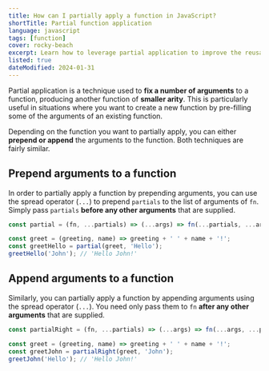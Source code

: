 ```yaml
---
title: How can I partially apply a function in JavaScript?
shortTitle: Partial function application
language: javascript
tags: [function]
cover: rocky-beach
excerpt: Learn how to leverage partial application to improve the reusability of your JavaScript functions.
listed: true
dateModified: 2024-01-31
---
```


Partial application is a technique used to **fix a number of arguments** to a function, producing another function of **smaller arity**. This is particularly useful in situations where you want to create a new function by pre-filling some of the arguments of an existing function.

Depending on the function you want to partially apply, you can either **prepend or append** the arguments to the function. Both techniques are fairly similar.

## Prepend arguments to a function

In order to partially apply a function by prepending arguments, you can use the spread operator (`...`) to prepend `partials` to the list of arguments of `fn`. Simply pass `partials` **before any other arguments** that are supplied.

```js
const partial = (fn, ...partials) => (...args) => fn(...partials, ...args);

const greet = (greeting, name) => greeting + ' ' + name + '!';
const greetHello = partial(greet, 'Hello');
greetHello('John'); // 'Hello John!'
```

## Append arguments to a function

Similarly, you can partially apply a function by appending arguments using the spread operator (`...`). You need only pass them to `fn` **after any other arguments** that are supplied.

```js
const partialRight = (fn, ...partials) => (...args) => fn(...args, ...partials);

const greet = (greeting, name) => greeting + ' ' + name + '!';
const greetJohn = partialRight(greet, 'John');
greetJohn('Hello'); // 'Hello John!'
```
